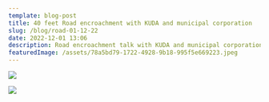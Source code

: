 ```yaml
---
template: blog-post
title: 40 feet Road encroachment with KUDA and municipal corporation
slug: /blog/road-01-12-22
date: 2022-12-01 13:06
description: Road encroachment talk with KUDA and municipal corporation
featuredImage: /assets/78a5bd79-1722-4928-9b18-995f5e669223.jpeg
---
```

![](/assets/71140a6a-f4c1-4c6a-93df-79b3fdea563c.jpeg)

![](/assets/220e8952-9e3c-4f5d-98e6-d81082fb33fe.jpeg)